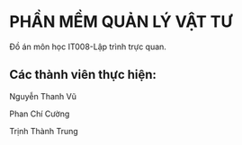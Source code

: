 # PHẦN MỀM QUẢN LÝ VẬT TƯ
Đồ án môn học IT008-Lập trình trực quan.
## Các thành viên thực hiện:
Nguyễn Thanh Vũ

Phan Chí Cường

Trịnh Thành Trung

